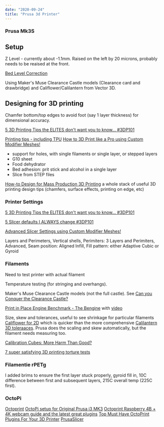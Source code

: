 ```yaml
---
date: "2020-09-24"
title: "Prusa 3d Printer"
---
```

<!-- markdownlint-disable MD025 -->
### Prusa Mk3S
<!-- markdownlint-enable MD025 -->

<!-- markdownlint-disable MD034 -->

## Setup

Z Level - currently about -1.1mm. Raised on the left by 20 microns, probably needs to be reaised at the front.

[Bed Level Correction](https://help.prusa3d.com/article/bed-level-correction_2267#how-to-use-bed-level-correction)

Using Maker's Muse Clearance Castle models (Clearance card and drawbridge) and Califlower/Calilantern from Vector 3D.

## Designing for 3D printing

Chamfer bottom/top edges to avoid foot (say 1 layer thickness) for dimensional accuracy.

[5 3D Printing Tips the ELITES don't want you to know... #3DP101](https://www.youtube.com/watch?v=9-6tIkTrcwA)

[Printing tips - including TPU](https://www.youtube.com/watch?v=iWZw7RO2Sks) 
[How to 3D Print like a Pro using Custom Modifier Meshes!](https://www.youtube.com/watch?v=iziTcOLKfFc)

* support for holes, with single filaments or single layer, or stepped layers
* G10 sheet
* Food dehydrator
* Bed adhesion: prit stick and alcohol in a single layer
* Slice from STEP files

[How-to Design for Mass Production 3D Printing](https://www.youtube.com/playlist?list=PLkUv8_afCbJ9zfaZxqL4AHBrGHqTaU9lo) a whole stack of useful 3D printing design tips (chamfers, surface effects, printing on edge, etc)

### Printer Settings

[5 3D Printing Tips the ELITES don't want you to know... #3DP101](https://www.youtube.com/watch?v=9-6tIkTrcwA)

[5 Slicer defaults I ALWAYS change #3DP101](https://www.youtube.com/watch?v=mE521Q4H6aY)

[Advanced Slicer Settings using Custom Modifier Meshes!](https://www.youtube.com/watch?v=iziTcOLKfFc)

Layers and Perimeters, Vertical shells, Perimiters: 3
Layers and Perimiters, Advanced, Seam position: Aligned
Infill, Fill pattern: either Adaptive Cubic or Gyroid

### Filaments

Need to test printer with actual filament

Temperature testing (for stringing and overhangs).

Maker's Muse Clearance Castle models (not the full castle). See [Can you Conquer the Clearance Castle?](https://www.youtube.com/watch?v=hueVDUQUQng)

[Print in Place Engine Benchmark - The Bengine](https://www.printables.com/model/212989-print-in-place-engine-benchmark-the-bengine) with [video](https://www.youtube.com/watch?v=DFjD8iOUx0I)

Size, skew and tolerances, useful to see shrinkage for particular filaments [Califlower for 2D](https://www.youtube.com/watch?v=QZtND2D1U1A) which is quicker than the more comprehensive [Calilantern 3D toleraaces](https://www.youtube.com/watch?v=5c4K7kiPNrg). Prusa does the scaling and skew automatically, but the filament needs measuring too.

[Calibration Cubes: More Harm Than Good?](https://www.youtube.com/watch?v=H7OsnMLDIMw)

[7 super satisfying 3D printing torture tests](https://youtu.be/m25NEKcUwuI?si=hz3EKKGi34qgJOaw)

### Filamentie rPETg

I added brims to ensure the first layer stuck properly, gyroid fill in, 10C difference between first and subsequent layers, 215C overall temp (225C first).

### OctoPi

[Octoprint](https://octoprint.org/)
[OctoPi setup for Original Prusa i3 MK3](https://www.youtube.com/watch?v=_XACqEA1hHU)
[Octoprint Raspberry 4B + 4K webcam guide and the latest great plugins](https://www.youtube.com/watch?v=h--RLbvQKYc)
[Top Must Have OctoPrint Plugins For Your 3D Printer](https://www.youtube.com/watch?v=ndE91ls-ruQ&t=251s)
[PrusaSlicer](https://www.prusa3d.com/prusaslicer/)

<!-- markdownlint-enable MD034 -->
